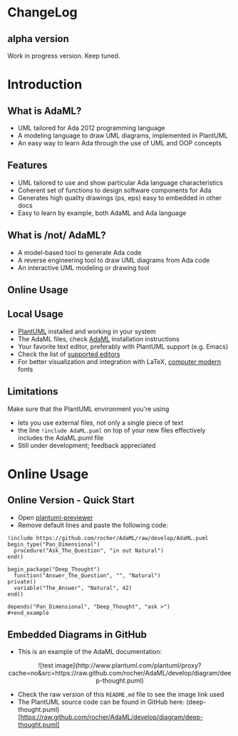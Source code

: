# ChangeLog
## alpha version
Work in progress version. Keep tuned.

# Introduction
## What is AdaML?
- UML tailored for Ada 2012 programming language
- A modeling language to draw UML diagrams, implemented in PlantUML
- An easy way to learn Ada through the use of UML and OOP concepts

## Features
- UML tailored to use and show particular Ada language characteristics
- Coherent set of functions to design software components for Ada
- Generates high quality drawings (ps, eps) easy to embedded in other docs
- Easy to learn by example, both AdaML and Ada language

## What is /not/ AdaML?
- A model-based tool to generate Ada code
- A reverse engineering tool to draw UML diagrams from Ada code
- An interactive UML modeling or drawing tool

## Online Usage

## Local Usage
- [PlantUML](https://plantuml.com) installed and working in your system
- The AdaML files, check [AdaML](https://github.com/rocher/AdaML) installation
  instructions
- Your favorite text editor, preferably with PlantUML support (e.g. Emacs)
- Check the list of [supported editors](http://plantuml.com/running)
- For better visualization and integration with LaTeX, [computer
  modern](https://www.fontsquirrel.com/fonts/computer-modern) fonts

## Limitations
Make sure that the PlantUML environment you're using

- lets you use external files, not only a single piece of text
- the line `!include AdaML.puml` on top of your new files effectively includes
  the AdaML.puml file
- Still under development; feedback appreciated

# Online Usage
## Online Version - Quick Start
- Open [plantuml-previewer](http://sujoyu.github.io/plantuml-previewer)
- Remove default lines and paste the following code:

```
!include https://github.com/rocher/AdaML/raw/develop/AdaML.puml
begin_type("Pan_Dimensional")
  procedure("Ask_The_Question", "in out Natural")
end()

begin_package("Deep_Thought")
  function("Answer_The_Question", "", "Natural")
private()
  variable("The_Answer", "Natural", 42)
end()

depends("Pan_Dimensional", "Deep_Thought", "ask >")
#+end_example
```

## Embedded Diagrams in GitHub
- This is an example of the AdaML documentation:

<p align="center">
![test image](http://www.plantuml.com/plantuml/proxy?cache=no&src=https://raw.github.com/rocher/AdaML/develop/diagram/deep-thought.puml)
</p>

- Check the raw version of this `README.md` file to see the image link used
- The PlantUML source code can be found in GitHub here: (deep-thought.puml)[https://raw.github.com/rocher/AdaML/develop/diagram/deep-thought.puml]
